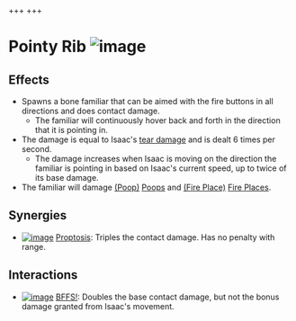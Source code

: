 +++
+++

 # Pointy Rib ![image](/image/Pointy_Rib.png) 

Effects
---------


* Spawns a bone familiar that can be aimed with the fire buttons in all directions and does contact damage.
	+ The familiar will continuously hover back and forth in the direction that it is pointing in.
* The damage is equal to Isaac's [tear damage](/wiki/Damage "Damage") and is dealt 6 times per second.
	+ The damage increases when Isaac is moving on the direction the familiar is pointing in based on Isaac's current speed, up to twice of its base damage.
* The familiar will damage [(Poop)](/wiki/Poop "Poop") [Poops](/wiki/Poop "Poop") and [(Fire Place)](/wiki/Fire_Place "Fire Place") [Fire Places](/wiki/Fire_Place "Fire Place").


Synergies
-----------


* [![image](/image/Proptosis.png)](/wiki/Proptosis "Proptosis") [Proptosis](/wiki/Proptosis "Proptosis"): Triples the contact damage. Has no penalty with range.


Interactions
--------------


* [![image](/image/BFFS!.png)](/wiki/BFFS! "BFFS!") [BFFS!](/wiki/BFFS! "BFFS!"): Doubles the base contact damage, but not the bonus damage granted from Isaac's movement.


